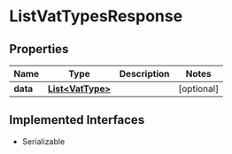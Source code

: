 

# ListVatTypesResponse



## Properties

Name | Type | Description | Notes
------------ | ------------- | ------------- | -------------
**data** | [**List&lt;VatType&gt;**](VatType.md) |  |  [optional]


## Implemented Interfaces

* Serializable


